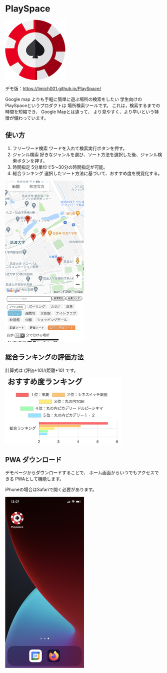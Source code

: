 # PlaySpace

![icon](img/icon-192.png)

デモ版：https://limich001.github.io/PlaySpace/

Google map よりも手軽に簡単に遊ぶ場所の検索をしたい
学生向けの
PlaySpaceというプロダクトは
場所検索ツールです。
これは，検索するまでの時間を短縮でき、
Google Mapとは違って、
より見やすく、より早いという特徴が備わっています。

## 使い方
1. フリーワード検索
    ワードを入れて検索実行ボタンを押す。
2. ジャンル検索
    好きなジャンルを選び、ソート方法を選択した後、ジャンル検索ボタンを押す。
3. 時間指定
    5分単位で5〜30分の時間指定が可能。
4. 総合ランキング
    選択したソート方法に基づいて、おすすめ度を視覚化する。

<img src="img/view.jpeg" width=50%>

## 総合ランキングの評価方法
計算式は
(評価+10)/(距離*10)
です。

![ranking](img/ranking.jpeg)

## PWA ダウンロード
デモページからダウンロードすることで、
ホーム画面からいつでもアクセスできる
PWAとして機能します。

iPhoneの場合はSafariで開く必要があります。

<img src="img/screen.jpeg" width=50%>